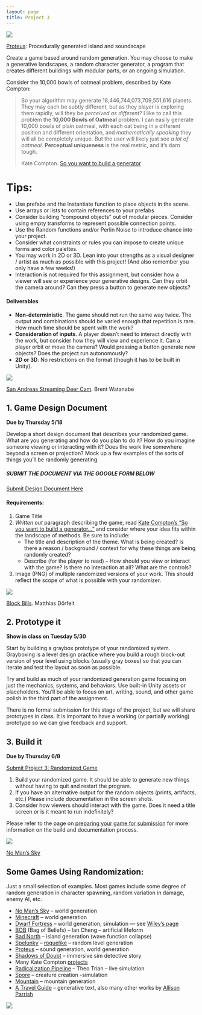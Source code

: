 ```yaml
---
layout: page
title: Project 3
---
```


![](https://classes.dma.ucla.edu/Winter23/158/wp-content/uploads/2023/02/proteus-1024x640.png)

[Proteus](https://twistedtree.itch.io/proteus): Procedurally generated island and soundscape

Create a game based around random generation. You may choose to make a generative landscapes, a random character generator, a program that creates different buildings with modular parts, or an ongoing simulation.

Consider the 10,000 bowls of oatmeal problem, described by Kate Compton:

> So your algorithm may generate 18,446,744,073,709,551,616 planets. They may each be subtly different, but as they player is exploring them rapidly, will they be _perceived as different_? I like to call this problem the **10,000 Bowls of Oatmeal** problem. I can easily generate 10,000 bowls of plain oatmeal, with each oat being in a different position and different orientation, and _mathematically speaking_ they will all be completely unique. But the user will likely just see _a lot of oatmeal_. **Perceptual uniqueness** is the real metric, and it’s darn tough.
> 
> Kate Compton. [So you want to build a generator](https://galaxykate0.tumblr.com/post/139774965871/so-you-want-to-build-a-generator)

# Tips:

- Use prefabs and the Instantiate function to place objects in the scene.
- Use arrays or lists to contain references to your prefabs
- Consider building “compound objects” out of modular pieces. Consider using empty transforms to represent possible connection points.
- Use the Random functions and/or Perlin Noise to introduce chance into your project.
- Consider what constraints or rules you can impose to create unique forms and color palettes.
- You may work in 2D or 3D. Lean into your strengths as a visual designer / artist as much as possible with this project! (And also remember you only have a few weeks!)
- Interaction is not required for this assignment, but consider how a viewer will see or experience your generative designs. Can they orbit the camera around? Can they press a button to generate new objects?

#### Deliverables

- **Non-deterministic**. The game should not run the same way twice. The output and combinations should be varied enough that repetition is rare. How much time should be spent with the work?
- **Consideration of inputs**. A player doesn’t need to interact directly with the work, but consider how they will view and experience it. Can a player orbit or move the camera? Would pressing a button generate new objects? Does the project run autonomously?
- **2D or 3D**. No restrictions on the format (though it has to be built in Unity).

![](https://bwatanabe.com/images/img_wanderingDeer_02.jpg)

[San Andreas Streaming Deer Cam](http://sanandreasanimalcams.com/). Brent Watanabe

## 1. Game Design Document

**Due by Thursday 5/18**

Develop a short design document that describes your randomized game. What are you generating and how do you plan to do it? How do you imagine someone viewing or interacting with it? Does the work live somewhere beyond a screen or projection? Mock up a few examples of the sorts of things you’ll be randomly generating.

##### SUBMIT THE DOCUMENT VIA THE GOOGLE FORM BELOW

[Submit Design Document Here](https://docs.google.com/forms/d/e/1FAIpQLScRVxgtGaOPndkFyuFpQX18ZH6mcQsZ7iqJ1UjX7omCPfEc0A/viewform?usp=sf_link)

#### Requirements:

1. Game Title
2. _Written out_ paragraph describing the game, read [Kate Compton’s “So you want to build a generator…”](https://galaxykate0.tumblr.com/post/139774965871/so-you-want-to-build-a-generator) and consider where your idea fits within the landscape of methods. Be sure to include:
    - The title and description of the theme. What is being created? Is there a reason / background / context for why these things are being randomly created?
    - Describe (for the player to read) – How should you view or interact with the game? Is there no interaction at all? What are the controls?
3. Image (PNG) of multiple randomized versions of your work. This should reflect the scope of what is possible with your randomizer.

![](https://www.mokafolio.de/thumbs/works/BlockBills/01-1200x766.jpg)

[Block Bills](https://www.mokafolio.de/works/BlockBills). Matthias Dörfelt

## 2. Prototype it

**Show in class on Tuesday 5/30**

Start by building a graybox prototype of your randomized system. Grayboxing is a level design practice where you build a rough block-out version of your level using blocks (usually gray boxes) so that you can iterate and test the layout as soon as possible.

Try and build as much of your randomized generation game focusing on just the mechanics, systems, and behaviors. Use built-in Unity assets or placeholders. You’ll be able to focus on art, writing, sound, and other game polish in the third part of the assignment.

There is no formal submission for this stage of the project, but we will share prototypes in class. It is important to have a working (or partially working) prototype so we can give feedback and support.

## 3. Build it

**Due by Thursday 6/8**

[Submit Project 3: Randomized Game](https://docs.google.com/forms/d/e/1FAIpQLSfgE0gt8wHVE837ue1QGkSMilJHnCjrLHA9wEd977R89pW7Fg/viewform?usp=sf_link)

1. Build your randomized game. It should be able to generate new things without having to quit and restart the program.
2. If you have an alternative output for the random objects (prints, artifacts, etc.) Please include documentation in the screen shots.
3. Consider how viewers should interact with the game. Does it need a title screen or is it meant to run indefinitely?

Please refer to the page on [preparing your game for submission](how-to-submit-projects.md) for more information on the build and documentation process.

![](https://classes.dma.ucla.edu/Winter23/158/wp-content/uploads/2023/02/image-1024x576.png)

[No Man’s Sky](https://www.nomanssky.com/)

## Some Games Using Randomization:

Just a small selection of examples. Most games include some degree of random generation in character spawning, random variation in damage, enemy AI, etc.

- [No Man’s Sky](https://www.nomanssky.com/) – world generation
- [Minecraft](https://www.minecraft.net/es-es/article/minecraft-x-crocs) – world generation
- [Dwarf Fortress](http://www.bay12games.com/dwarves/) – world generation, simulation — see [Wiley’s page](https://wileywiggins.com/dorf.html)
- [BOB](http://iancheng.com/BOB) (Bag of Beliefs) – Ian Cheng – artificial lifeform
- [Bad North](https://www.badnorth.com/) – island generation (wave function collapse)
- [Spelunky](https://www.spelunkyworld.com/) – [roguelike](https://en.wikipedia.org/wiki/Rogue_(video_game)) – random level generation
- [Proteus](https://twistedtree.itch.io/proteus) – sound generation, world generation
- [Shadows of Doubt](https://colepowered.com/shadows-of-doubt/) – immersive sim detective story
- Many Kate Compton [projects](http://www.galaxykate.com/#apps)
- [Radicalization Pipeline](https://slimetech.org/works/radicalization-pipeline) – Theo Trian – live simulation
- [Spore](https://www.spore.com/) – creature creation -simulation
- [Mountain](https://www.davidoreilly.com/mountain) – mountain generation
- [A Travel Guide](https://a-travel-guide.decontextualize.com/) – generative text, also many other works by [Allison Parrish](https://www.decontextualize.com/)

![](https://classes.dma.ucla.edu/Winter23/158/wp-content/uploads/2023/02/image-1.png)